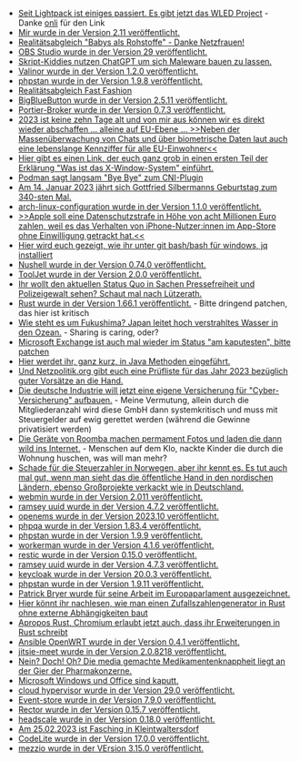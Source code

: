 * [Seit Lightpack ist einiges passiert. Es gibt jetzt das WLED Project](https://kno.wled.ge/) - Danke [onli](https://www.onli-blogging.de/2226/Linksammlung-012023.html) für den Link
* [Mir wurde in der Version 2.11 veröffentlicht.](https://www.phoronix.com/news/Mir-2.11-Released)
* [Realitätsabgleich "Babys als Rohstoffe" - Danke Netzfrauen!](https://netzfrauen.org/2023/01/08/surrogacy-2/)
* [OBS Studio wurde in der Version 29 veröffentlicht.](https://www.phoronix.com/news/OBS-Studio-29)
* [Skript-Kiddies nutzen ChatGPT um sich Maleware bauen zu lassen.](https://blog.fefe.de/?ts=9d42c6e7)
* [Valinor wurde in der Version 1.2.0 veröffentlicht.](https://github.com/CuyZ/Valinor/releases/tag/1.2.0)
* [phpstan wurde in der Version 1.9.8 veröffentlicht.](https://github.com/phpstan/phpstan/releases/tag/1.9.8)
* [Realitätsabgleich Fast Fashion](https://netzfrauen.org/2023/01/09/fashion-9/)
* [BigBlueButton wurde in der Version 2.5.11 veröffentlicht.](https://github.com/bigbluebutton/bigbluebutton/releases/tag/v2.5.11)
* [Portier-Broker wurde in der Version 0.7.3 veröffentlicht.](https://github.com/portier/portier-broker/releases/tag/v0.7.3)
* [2023 ist keine zehn Tage alt und von mir aus können wir es direkt wieder abschaffen ... alleine auf EU-Ebene ... >>Neben der Massenüberwachung von Chats und über biometrische Daten laut auch eine lebenslange Kennziffer für alle EU-Einwohner<<](https://www.borncity.com/blog/2023/01/10/digitale-zukunft-was-2023-wichtig-wird-und-scheitert-das-geplante-eu-datenschutzabkommen-mit-den-usa/)
* [Hier gibt es einen Link, der euch ganz grob in einen ersten Teil der Erklärung "Was ist das X-Window-System" einführt.](https://utcc.utoronto.ca/~cks/space/blog/links/XWindowSystemBasics)
* [Podman sagt langsam "Bye Bye" zum CNI-Plugin](https://blog.podman.io/2023/01/podman-begins-cni-plugins-deprecation/)
* [Am 14. Januar 2023 jährt sich Gottfried Silbermanns Geburtstag zum 340-sten Mal.](https://www.mdr.de/sachsenradio/podcast/aufgefallen/podcast-aufgefallen-gottfried-silbermann-albrecht-koch-100.html)
* [arch-linux-configuration wurde in der Version 1.1.0 veröffentlicht.](https://github.com/stevleibelt/arch-linux-configuration/releases/tag/1.1.0)
* [>>Apple soll eine Datenschutzstrafe in Höhe von acht Millionen Euro zahlen, weil es das Verhalten von iPhone-Nutzer:innen im App-Store ohne Einwilligung getrackt hat.<<](https://netzpolitik.org/2023/unerlaubtes-werbe-tracking-apple-kassiert-datenschutz-bussgeld-in-millionenhoehe/)
* [Hier wird euch gezeigt, wie ihr unter git bash/bash für windows, jq installiert](https://www.shellhacks.com/git-bash-install-jq/)
* [Nushell wurde in der Version 0.74.0 veröffentlicht.](https://github.com/nushell/nushell/releases/tag/0.74.0)
* [ToolJet wurde in der Version 2.0.0 veröffentlicht.](https://github.com/ToolJet/ToolJet/releases/tag/v2.0.0)
* [Ihr wollt den aktuellen Status Quo in Sachen Pressefreiheit und Polizeigewalt sehen? Schaut mal nach Lützerath.](https://netzpolitik.org/2023/klimaproteste-schikanen-und-uebergriffe-gegen-presse-in-luetzerath/)
* [Rust wurde in der Version 1.66.1 veröffentlicht.](https://blog.rust-lang.org/2023/01/10/Rust-1.66.1.html) - Bitte dringend patchen, das hier ist kritisch
* [Wie steht es um Fukushima? Japan leitet hoch verstrahltes Wasser in den Ozean.](https://netzfrauen.org/2023/01/10/fukushima-9/) - Sharing is caring, oder?
* [Microsoft Exchange ist auch mal wieder im Status "am kaputesten", bitte patchen](https://www.borncity.com/blog/2023/01/11/exchange-server-sicherheitsupdates-10-januar-2023-dringend-patchen/)
* [Hier werdet ihr, ganz kurz, in Java Methoden eingeführt.](https://opensource.com/article/23/1/java-methods)
* [Und Netzpolitik.org gibt euch eine Prüfliste für das Jahr 2023 bezüglich guter Vorsätze an die Hand.](https://netzpolitik.org/2023/gute-vorsaetze-im-neuen-jahr-keine-ausreden/)
* [Die deutsche Industrie will jetzt eine eigene Versicherung für "Cyber-Versicherung" aufbauen.](https://blog.fefe.de/?ts=9d40748c) - Meine Vermutung, allein durch die Mitgliederanzahl wird diese GmbH dann systemkritisch und muss mit Steuergelder auf ewig gerettet werden (während die Gewinne privatisiert werden)
* [Die Geräte von Roomba machen permament Fotos und laden die dann wild ins Internet.](https://blog.fefe.de/?ts=9d40701b) - Menschen auf dem Klo, nackte Kinder die durch die Wohnung huschen, was will man mehr?
* [Schade für die Steuerzahler in Norwegen, aber ihr kennt es. Es tut auch mal gut, wenn man sieht das die öffentliche Hand in den nordischen Ländern, ebenso Großprojekte verkackt wie in Deutschland.](https://blog.fefe.de/?ts=9d406c5a)
* [webmin wurde in der Version 2.011 veröffentlicht.](https://github.com/webmin/webmin/releases/tag/2.011)
* [ramsey uuid wurde in der Version 4.7.2 veröffentlicht.](https://github.com/ramsey/uuid/releases/tag/4.7.2)
* [openems wurde in der Version 2023.10 veröffentlicht.](https://github.com/OpenEMS/openems/releases/tag/2023.1.0)
* [phpqa wurde in der Version 1.83.4 veröffentlicht.](https://github.com/jakzal/phpqa/releases/tag/v1.83.4)
* [phpstan wurde in der Version 1.9.9 veröffentlicht.](https://github.com/phpstan/phpstan/releases/tag/1.9.9)
* [workerman wurde in der Version 4.1.6 veröffentlicht.](https://github.com/walkor/workerman/releases/tag/v4.1.6)
* [restic wurde in der Version 0.15.0 veröffentlicht.](https://github.com/restic/restic/releases/tag/v0.15.0)
* [ramsey uuid wurde in der Version 4.7.3 veröffentlicht.](https://github.com/ramsey/uuid/releases/tag/4.7.3)
* [keycloak wurde in der Version 20.0.3 veröffentlicht.](https://github.com/keycloak/keycloak/releases/tag/20.0.3)
* [phpstan wurde in der Version 1.9.11 veröffentlicht.](https://github.com/phpstan/phpstan/releases/tag/1.9.11)
* [Patrick Bryer wurde für seine Arbeit im Europaparlament ausgezeichnet.](https://www.patrick-breyer.de/ausgezeichneter-digitalpolitiker-bundesverband-breitbandkommunikation-zeichnet-europaabgeordneten-der-piratenpartei-fuer-seine-digitalpolitische-arbeit-aus/)
* [Hier könnt ihr nachlesen, wie man einen Zufallszahlengenerator in Rust ohne externe Abhängigkeiten baut](https://blog.orhun.dev/zero-deps-random-in-rust/)
* [Apropos Rust, Chromium erlaubt jetzt auch, dass ihr Erweiterungen in Rust schreibt](https://lwn.net/Articles/919830/)
* [Ansible OpenWRT wurde in der Version 0.4.1 veröffentlicht.](https://github.com/imp1sh/ansible_openwrt/releases/tag/v0.4.1)
* [jitsie-meet wurde in der Version 2.0.8218 veröffentlicht.](https://github.com/jitsi/jitsi-meet/releases/tag/stable/jitsi-meet_8218)
* [Nein? Doch! Oh? Die media gemachte Medikamentenknappheit liegt an der Gier der Pharmakonzerne.](https://www.youtube.com/watch?v=fxmVN8ejgwo)
* [Microsoft Windows und Office sind kaputt.](https://www.borncity.com/blog/2023/01/13/microsoft-asr-lscht-desktop-shortcuts-taskleiste-kaputt-office-apps-starten-nicht-mehr/)
* [cloud hypervisor wurde in der Version 29.0 veröffentlicht.](/home/nvb/temporary/x250/home/temporary/20220403_alles_davor/poco_x3/flame_g_apps)
* [Event-store wurde in der Version 7.9.0 veröffentlicht.](https://github.com/prooph/event-store/releases/tag/v7.9.0)
* [Rector wurde in der Version 0.15.7 veröffentlicht.](https://github.com/rectorphp/rector/releases/tag/0.15.7)
* [headscale wurde in der Version 0.18.0 veröffentlicht.](https://github.com/juanfont/headscale/releases/tag/v0.18.0)
* [Am 25.02.2023 ist Fasching in Kleintwaltersdorf](https://kleinwaltersdorf.de/index.php/2023/01/14/nach-fasching-ist-vor-fasching/)
* [CodeLite wurde in der Version 17.0.0 veröffentlicht.](https://github.com/eranif/codelite/releases/tag/17.0.0)
* [mezzio wurde in der VErsion 3.15.0 veröffentlicht.](https://github.com/mezzio/mezzio/releases/tag/3.15.0)

